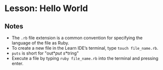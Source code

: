 # Lesson: Hello World

## Notes

- The `.rb` file extension is a common convention for specifying the language of the file as Ruby.
- To create a new file in the Learn IDE’s terminal, type `touch file_name.rb`.
- `puts` is short for "out*_put s_*tring"
- Execute a file by typing `ruby file_name.rb` into the terminal and pressing enter.
